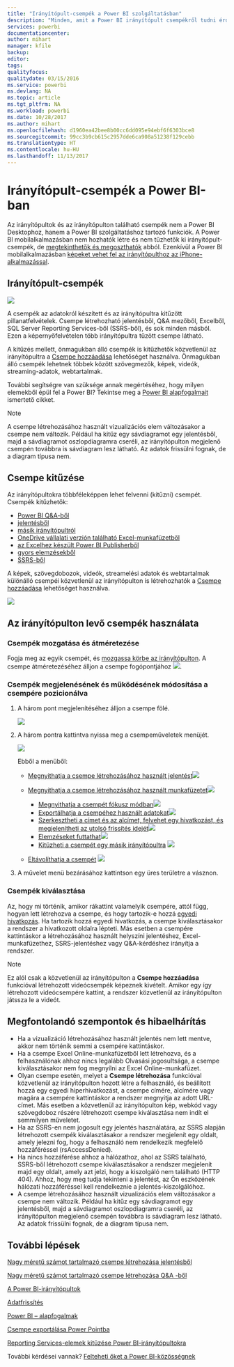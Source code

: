 ```yaml
---
title: "Irányítópult-csempék a Power BI szolgáltatásban"
description: "Minden, amit a Power BI irányítópult csempékről tudni érdemes. Ide tartoznak az SQL Server Reporting Services-ből (SSRS-ből) létrehozott csempék is."
services: powerbi
documentationcenter: 
author: mihart
manager: kfile
backup: 
editor: 
tags: 
qualityfocus: 
qualitydate: 03/15/2016
ms.service: powerbi
ms.devlang: NA
ms.topic: article
ms.tgt_pltfrm: NA
ms.workload: powerbi
ms.date: 10/28/2017
ms.author: mihart
ms.openlocfilehash: d1960ea42bee8b00cc6dd095e94ebf6f6303bce8
ms.sourcegitcommit: 99cc3b9cb615c2957dde6ca908a51238f129cebb
ms.translationtype: HT
ms.contentlocale: hu-HU
ms.lasthandoff: 11/13/2017
---
```

# <a name="dashboard-tiles-in-power-bi"></a>Irányítópult-csempék a Power BI-ban
Az irányítópultok és az irányítópulton található csempék nem a Power BI Desktophoz, hanem a Power BI szolgáltatáshoz tartozó funkciók. A Power BI mobilalkalmazásban nem hozhatók létre és nem tűzhetők ki irányítópult-csempék, de [megtekinthetők és megoszthatók](mobile-tiles-in-the-mobile-apps.md) abból. Ezenkívül a Power BI mobilalkalmazásban [képeket vehet fel az irányítópulthoz az iPhone-alkalmazással](mobile-iphone-app-get-started.md).

## <a name="dashboard-tiles"></a>Irányítópult-csempék
![](media/service-dashboard-tiles/power-bi-dashboard.png)

A csempék az adatokról készített és az irányítópultra kitűzött pillanatfelvételek. Csempe létrehozható jelentésből, Q&A mezőből, Excelből, SQL Server Reporting Services-ből (SSRS-ből), és sok minden másból.  Ezen a képernyőfelvételen több irányítópultra tűzött csempe látható.

A kitűzés mellett, önmagukban álló csempék is kitűzhetők közvetlenül az irányítópultra a [Csempe hozzáadása](service-dashboard-add-widget.md) lehetőséget használva. Önmagukban álló csempék lehetnek többek között szövegmezők, képek, videók, streaming-adatok, webtartalmak.

További segítségre van szüksége annak megértéséhez, hogy milyen elemekből épül fel a Power BI?  Tekintse meg a [Power BI alapfogalmait](service-basic-concepts.md) ismertető cikket.

> [!NOTE]
> A csempe létrehozásához használt vizualizációs elem változásakor a csempe nem változik.  Például ha kitűz egy sávdiagramot egy jelentésből, majd a sávdiagramot oszlopdiagramra cseréli, az irányítópulton megjelenő csempén továbbra is sávdiagram lesz látható. Az adatok frissülni fognak, de a diagram típusa nem.
> 
> 

## <a name="pin-a-tile-from"></a>Csempe kitűzése
Az irányítópultokra többféleképpen lehet felvenni (kitűzni) csempét. Csempék kitűzhetők:

* [Power BI Q&A-ből](service-dashboard-pin-tile-from-q-and-a.md)
* [jelentésből](service-dashboard-pin-tile-from-report.md)
* [másik irányítópultról](service-pin-tile-to-another-dashboard.md)
* [OneDrive vállalati verzión található Excel-munkafüzetből](service-dashboard-pin-tile-from-excel.md)
* [az Excelhez készült Power BI Publisherből](publisher-for-excel.md)
* [gyors elemzésekből](service-insights.md)
* [SSRS-ből](https://msdn.microsoft.com/library/mt604784.aspx)

A képek, szövegdobozok, videók, streamelési adatok és webtartalmak különálló csempéi közvetlenül az irányítópulton is létrehozhatók a [Csempe hozzáadása](service-dashboard-add-widget.md) lehetőséget használva.

  ![](media/service-dashboard-tiles/add_widgetnew.png)

## <a name="interacting-with-tiles-on-a-dashboard"></a>Az irányítópulton levő csempék használata
### <a name="move-and-resize-a-tile"></a>Csempék mozgatása és átméretezése
Fogja meg az egyik csempét, és [mozgassa körbe az irányítópulton](service-dashboard-edit-tile.md). A csempe átméretezéséhez álljon a csempe fogópontjához ![](media/service-dashboard-tiles/resize-handle.jpg).

### <a name="hover-over-a-tile-to-change-the-appearance-and-behavior"></a>Csempék megjelenésének és működésének módosítása a csempére pozicionálva
1. A három pont megjelenítéséhez álljon a csempe fölé.
   
    ![](media/service-dashboard-tiles/ellipses_new.png)
2. A három pontra kattintva nyissa meg a csempeműveletek menüjét.
   
    ![](media/service-dashboard-tiles/power-bi-tile-menu.png)
   
    Ebből a menüből:
   
   * [Megnyithatja a csempe létrehozásához használt jelentést](service-reports.md)![](media/service-dashboard-tiles/chart-icon.jpg)  
   
   * [Megnyithatja a csempe létrehozásához használt munkafüzetet](service-reports.md)![](media/service-dashboard-tiles/power-bi-open-worksheet.png)  
     
     * [Megnyithatja a csempét fókusz módban](service-focus-mode.md)![](media/service-dashboard-tiles/fullscreen-icon.jpg)  
     * [Exportálhatja a csempéhez használt adatokat](power-bi-visualization-export-data.md)![](media/service-dashboard-tiles/export-icon.png)
     * [Szerkesztheti a címet és az alcímet, felvehet egy hivatkozást, és megjelenítheti az utolsó frissítés idejét](service-dashboard-edit-tile.md)![](media/service-dashboard-tiles/pencil-icon.jpg)
     * [Elemzéseket futtathat](service-insights.md)![](media/service-dashboard-tiles/power-bi-insights.png)
     * [Kitűzheti a csempét egy másik irányítópultra](service-pin-tile-to-another-dashboard.md)
       ![](media/service-dashboard-tiles/pin-icon.jpg)
   * [Eltávolíthatja a csempét](service-dashboard-edit-tile.md)
     ![](media/service-dashboard-tiles/trash-icon.png)
3. A művelet menü bezárásához kattintson egy üres területre a vásznon.

### <a name="select-click-a-tile"></a>Csempék kiválasztása
Az, hogy mi történik, amikor rákattint valamelyik csempére, attól függ, hogyan lett létrehozva a csempe, és hogy tartozik-e hozzá [egyedi hivatkozás](service-dashboard-edit-tile.md). Ha tartozik hozzá egyedi hivatkozás, a csempe kiválasztásakor a rendszer a hivatkozott oldalra lépteti. Más esetben a csempére kattintáskor a létrehozásához használt helyszíni jelentéshez, Excel-munkafüzethez, SSRS-jelentéshez vagy Q&A-kérdéshez irányítja a rendszer.

> [!NOTE]
> Ez alól csak a közvetlenül az irányítópulton a **Csempe hozzáadása** funkcióval létrehozott videócsempék képeznek kivételt. Amikor egy így létrehozott videócsempére kattint, a rendszer közvetlenül az irányítópulton játssza le a videót.   
> 
> 

## <a name="considerations-and-troubleshooting"></a>Megfontolandó szempontok és hibaelhárítás
* Ha a vizualizáció létrehozásához használt jelentés nem lett mentve, akkor nem történik semmi a csempére kattintáskor.
* Ha a csempe Excel Online-munkafüzetből lett létrehozva, és a felhasználónak ahhoz nincs legalább Olvasási jogosultsága, a csempe kiválasztásakor nem fog megnyílni az Excel Online-munkafüzet.
* Olyan csempe esetén, melyet a **Csempe létrehozása** funkcióval közvetlenül az irányítópulton hozott létre a felhasználó, és beállított hozzá egy egyedi hiperhivatkozást, a csempe címére, alcímére vagy magára a csempére kattintáskor a rendszer megnyitja az adott URL-címet.  Más esetben a közvetlenül az irányítópulton kép, webkód vagy szövegdoboz részére létrehozott csempe kiválasztása nem indít el semmilyen műveletet.
* Ha az SSRS-en nem jogosult egy jelentés használatára, az SSRS alapján létrehozott csempék kiválasztásakor a rendszer megjelenít egy oldalt, amely jelezni fog, hogy a felhasználó nem rendelkezik megfelelő hozzáféréssel (rsAccessDenied).
* Ha nincs hozzáférése ahhoz a hálózathoz, ahol az SSRS található, SSRS-ből létrehozott csempe kiválasztásakor a rendszer megjelenít majd egy oldalt, amely azt jelzi, hogy a kiszolgáló nem található (HTTP 404). Ahhoz, hogy meg tudja tekinteni a jelentést, az Ön eszközének hálózati hozzáféréssel kell rendelkeznie a jelentés-kiszolgálóhoz.
* A csempe létrehozásához használt vizualizációs elem változásakor a csempe nem változik.  Például ha kitűz egy sávdiagramot egy jelentésből, majd a sávdiagramot oszlopdiagramra cseréli, az irányítópulton megjelenő csempén továbbra is sávdiagram lesz látható. Az adatok frissülni fognak, de a diagram típusa nem.

## <a name="next-steps"></a>További lépések
[Nagy méretű számot tartalmazó csempe létrehozása jelentésből](power-bi-visualization-big-number-report.md)

[Nagy méretű számot tartalmazó csempe létrehozása Q&A -ből](power-bi-visualization-big-number.md)

[A Power BI-irányítópultok](service-dashboards.md)  

[Adatfrissítés](refresh-data.md)

[Power BI – alapfogalmak](service-basic-concepts.md)

[Csempe exportálása Power Pointba](http://blogs.msdn.com/b/powerbidev/archive/2015/09/28/integrating-power-bi-tiles-into-office-documents.aspx)

[Reporting Services-elemek kitűzése Power BI-irányítópultokra](https://msdn.microsoft.com/library/mt604784.aspx)

További kérdései vannak? [Felteheti őket a Power BI-közösségnek](http://community.powerbi.com/)

